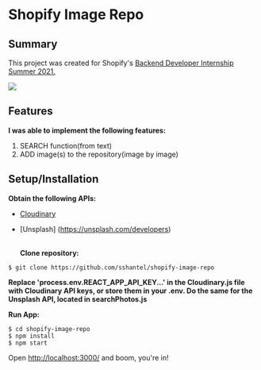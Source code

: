# Shopify Image Repo

## Summary

This project was created for Shopify's <a href="https://jobs.smartrecruiters.com/ni/Shopify/1529b84e-da5f-49d4-b408-09f0050732be-backend-developer-intern-remote-summer-2021">Backend Developer Internship Summer 2021. </a>

![](images/shopify_giphy.gif)

## <a name="features"></a>Features

<b>I was able to implement the following features:</b>

1. SEARCH function(from text)
2. ADD image(s) to the repository(image by image)

## <a name="installation"></a>Setup/Installation

<b>Obtain the following APIs:</b>

- [Cloudinary](https://cloudinary.com/documentation/admin_api)
- [Unsplash] (https://unsplash.com/developers)

  <br>
  <b>Clone repository:</b>

```
$ git clone https://github.com/sshantel/shopify-image-repo
```

<b>Replace 'process.env.REACT_APP_API_KEY...' in the Cloudinary.js file with Cloudinary API keys, or store them in your .env. Do the same for the Unsplash API, located in searchPhotos.js</b>

<b>Run App:</b>

```
$ cd shopify-image-repo
$ npm install
$ npm start
```

Open [http://localhost:3000/](http://localhost:3000/) and boom, you're in!
